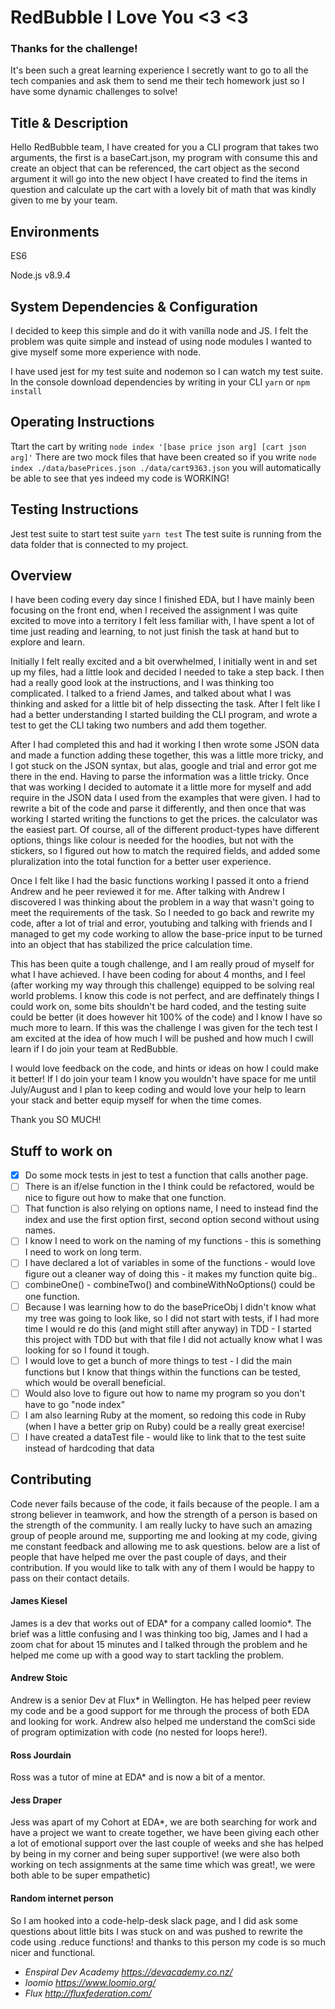 # RedBubble I Love You <3 <3
### Thanks for the challenge!
It's been such a great learning experience I secretly want to go to all the tech companies and ask them to send me their tech homework just so I have some dynamic challenges to solve!

## Title & Description
Hello RedBubble team, I have created for you a CLI program that takes two arguments, the first is a baseCart.json, my program with consume this and create an object that can be referenced, the cart object as the second argument it will go into the new object I have created to find the items in question and calculate up the cart with a lovely bit of math that was kindly given to me by your team. 

## Environments
ES6

Node.js v8.9.4

## System Dependencies & Configuration
I decided to keep this simple and do it with vanilla node and JS. I felt the problem was quite simple and instead of using node modules I wanted to give myself some more experience with node.

I have used jest for my test suite and nodemon so I can watch my test suite.
In the console download dependencies by writing in your CLI ```yarn``` or ```npm install```

## Operating Instructions
Ttart the cart by writing ```node index '[base price json arg] [cart json arg]'``` 
There are two mock files that have been created so if you write ```node index ./data/basePrices.json ./data/cart9363.json``` you will automatically be able to see that yes indeed my code is WORKING!


## Testing Instructions
Jest test suite
to start test suite ```yarn test```
The test suite is running from the data folder that is connected to my project.

## Overview
I have been coding every day since I finished EDA, but I have mainly been focusing on the front end, when I received the assignment I was quite excited to move into a territory I felt less familiar with, I have spent a lot of time just reading and learning, to not just finish the task at hand but to explore and learn.

Initially I felt really excited and a bit overwhelmed, I initially went in and set up my files, had a little look and decided I needed to take a step back. I then had a really good look at the instructions, and I was thinking too complicated. I talked to a friend James, and talked about what I was thinking and asked for a little bit of help dissecting the task. 
After I felt like I had a better understanding I started building the CLI program, and wrote a test to get the CLI taking two numbers and add them together. 

After I had completed this and had it working I then wrote some JSON data and made a function adding these together, this was a little more tricky, and I got stuck on the JSON syntax, but alas, google and trial and error got me there in the end. Having to parse the information was a little tricky. 
Once that was working I decided to automate it a little more for myself and add require in the JSON data I used from the examples that were given. I had to rewrite a bit of the code and parse it differently, and then once that was working I started writing the functions to get the prices. the calculator was the easiest part. 
Of course, all of the different product-types have different options, things like colour is needed for the hoodies, but not with the stickers, so I figured out how to match the required fields, and added some pluralization into the total function for a better user experience. 

Once I felt like I had the basic functions working I passed it onto a friend Andrew and he peer reviewed it for me. After talking with Andrew I discovered I was thinking about the problem in a way that wasn't going to meet the requirements of the task. So I needed to go back and rewrite my code, after a lot of trial and error, youtubing and talking with friends and I managed to get my code working to allow the base-price input to be turned into an object that has stabilized the price calculation time. 

This has been quite a tough challenge, and I am really proud of myself for what I have achieved. I have been coding for about 4 months, and I feel (after working my way through this challenge) equipped to be solving real world problems. I know this code is not perfect, and are deffinately things I could work on, some bits shouldn't be hard coded, and the testing suite could be better (it does however hit 100% of the code) and I know I have so much more to learn. If this was the challenge I was given for the tech test I am excited at the idea of how much I will be pushed and how much I cwill learn if I do join your team at RedBubble. 

I would love feedback on the code, and hints or ideas on how I could make it better! If I do join your team I know you wouldn't have space for me until July/August and I plan to keep coding and would love your help to learn your stack and better equip myself for when the time comes.

Thank you SO MUCH!

## Stuff to work on
* [X] Do some mock tests in jest to test a function that calls another page.
* [ ] There is an if/else function in the  I think could be refactored, would be nice to figure out how to make that one function.
* [ ] That function is also relying on options name, I need to instead find the index and use the first option first, second option second without using names.
* [ ] I know I need to work on the naming of my functions - this is something I need to work on long term.
* [ ] I have declared a lot of variables in some of the functions - would love figure out a cleaner way of doing this - it makes my function quite big..
* [ ] combineOne() - combineTwo() and combineWithNoOptions() could be one function.
* [ ] Because I was learning how to do the basePriceObj I didn't know what my tree was going to look like, so I did not start with tests, if I had more time I would re do this (and might still after anyway) in TDD - I started this project with TDD but with that file I did not actually know what I was looking for so I found it tough.
* [ ] I would love to get a bunch of more things to test - I did the main functions but I know that things within the functions can be tested, which would be overall beneficial.
* [ ] Would also love to figure out how to name my program so you don't have to go "node index"
* [ ] I am also learning Ruby at the moment, so redoing this code in Ruby (when I have a better grip on Ruby) could be a really great exercise!
* [ ] I have created a dataTest file - would like to link that to the test suite instead of hardcoding that data

## Contributing
Code never fails because of the code, it fails because of the people. I am a strong believer in teamwork, and how the strength of a person is based on the strength of the community.
I am really lucky to have such an amazing group of people around me, supporting me and looking at my code, giving me constant feedback and allowing me to ask questions. below are a list of people that have helped me over the past couple of days, and their contribution. If you would like to talk with any of them I would be happy to pass on their contact details.

#### James Kiesel
James is a dev that works out of EDA* for a company called loomio*.
The brief was a little confusing and I was thinking too big, James and I had a zoom chat for about 15 minutes and I talked through the problem and he helped me come up with a good way to start tackling the problem.

#### Andrew Stoic
Andrew is a senior Dev at Flux* in Wellington. He has helped peer review my code and be a good support for me through the process of both EDA and looking for work. Andrew also helped me understand the comSci side of program optimization with code (no nested for loops here!).

#### Ross Jourdain
Ross was a tutor of mine at EDA* and is now a bit of a mentor. 
 
#### Jess Draper
Jess was apart of my Cohort at EDA*, we are both searching for work and have a project we want to create together, we have been giving each other a lot of emotional support over the last couple of weeks and she has helped by being in my corner and being super supportive! (we were also both working on tech assignments at the same time which was great!, we were both able to be super empathetic)

#### Random internet person 
So I am hooked into a code-help-desk slack page, and I did ask some questions about little bits I was stuck on and was pushed to rewrite the code using .reduce functions! and thanks to this person my code is so much nicer and functional.

* *Enspiral Dev Academy https://devacademy.co.nz/*
* *loomio https://www.loomio.org/*
* *Flux http://fluxfederation.com/*

